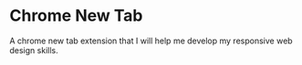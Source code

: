 # Chrome New Tab
A chrome new tab extension that I will help me develop my responsive web design skills.
